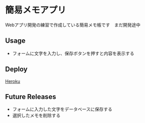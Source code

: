 簡易メモアプリ
====
Webアプリ開発の練習で作成している簡易メモ帳です　まだ開発途中

## Usage
* フォームに文字を入力し、保存ボタンを押すと内容を表示する

## Deploy
[Heroku](https://combination-notes.herokuapp.com/)

## Future Releases
* フォームに入力した文字をデータベースに保存する
* 選択したメモを削除する
